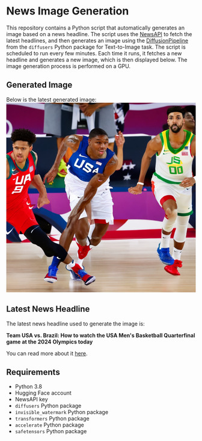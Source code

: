 # News Image Generation
This repository contains a Python script that automatically generates an image based on a news headline. The script uses the [NewsAPI](https://newsapi.org/) to fetch the latest headlines, and then generates an image using the [DiffusionPipeline](https://github.com/huggingface/diffusers) from the `diffusers` Python package for Text-to-Image task.
The script is scheduled to run every few minutes. Each time it runs, it fetches a new headline and generates a new image, which is then displayed below. The image generation process is performed on a GPU.

## Generated Image
Below is the latest generated image:
![Generated Image](image.png)

## Latest News Headline
The latest news headline used to generate the image is:

**Team USA vs. Brazil: How to watch the USA Men's Basketball Quarterfinal game at the 2024 Olympics today**

You can read more about it [here](https://news.google.com/rss/articles/CBMi1wFBVV95cUxOQkFLVFVFbzM4NDV6ZEhuUURDUjFpZGFjS0VZdDFuN2ZYajFVVG1KNWxlekVBeUZKdk1MVEpDWnloSGY4bC1aZUJVckQ4LUhzVWQzcDhiUHR0ajBfZFM0RVA1Vkt0bTFRVERYNFVwSm1JbVBUMVN5MC1xWXFQc3RYc25jSTRBNUJyUC1OeG1MUnhPbVk2ZVhFVmc5MGo0cE9OSm9BQlYxOFFrV1VXc05xTmZGbzB1NGkwWlJNSTU1cFpseHFpNjRSUkh4Z1BIUFhLRmtEOC1OVQ?oc=5).

## Requirements
- Python 3.8
- Hugging Face account
- NewsAPI key
- `diffusers` Python package
- `invisible_watermark` Python package
- `transformers` Python package
- `accelerate` Python package
- `safetensors` Python package
